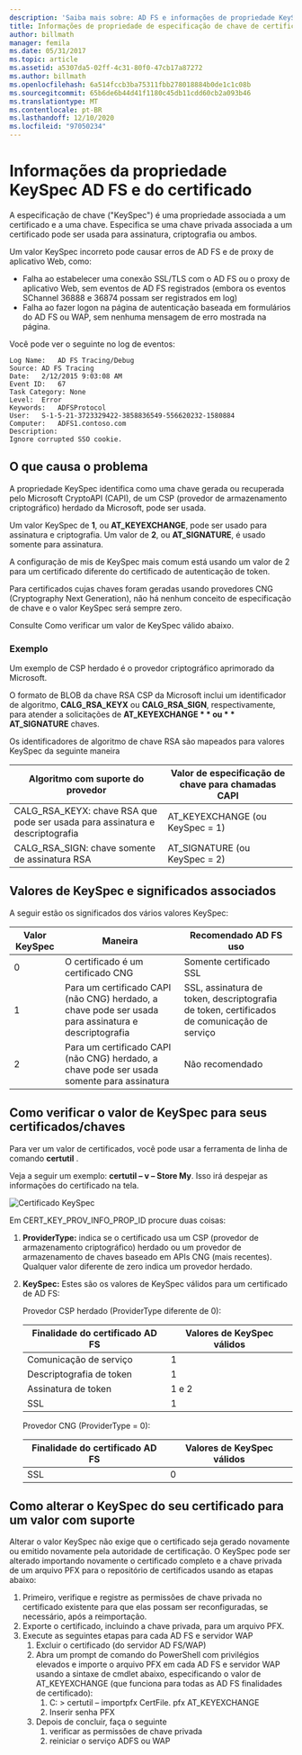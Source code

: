 ```yaml
---
description: 'Saiba mais sobre: AD FS e informações de propriedade KeySpec do certificado'
title: Informações de propriedade de especificação de chave de certificado e Serviços de Federação do Active Directory (AD FS)
author: billmath
manager: femila
ms.date: 05/31/2017
ms.topic: article
ms.assetid: a5307da5-02ff-4c31-80f0-47cb17a87272
ms.author: billmath
ms.openlocfilehash: 6a514fccb3ba75311fbb278018884b0de1c1c08b
ms.sourcegitcommit: 65b6de6b44d41f1180c45db11cdd60cb2a093b46
ms.translationtype: MT
ms.contentlocale: pt-BR
ms.lasthandoff: 12/10/2020
ms.locfileid: "97050234"
---
```

# <a name="ad-fs-and-certificate-keyspec-property-information"></a>Informações da propriedade KeySpec AD FS e do certificado
A especificação de chave ("KeySpec") é uma propriedade associada a um certificado e a uma chave. Especifica se uma chave privada associada a um certificado pode ser usada para assinatura, criptografia ou ambos.

Um valor KeySpec incorreto pode causar erros de AD FS e de proxy de aplicativo Web, como:


- Falha ao estabelecer uma conexão SSL/TLS com o AD FS ou o proxy de aplicativo Web, sem eventos de AD FS registrados (embora os eventos SChannel 36888 e 36874 possam ser registrados em log)
- Falha ao fazer logon na página de autenticação baseada em formulários do AD FS ou WAP, sem nenhuma mensagem de erro mostrada na página.

Você pode ver o seguinte no log de eventos:

```
Log Name:   AD FS Tracing/Debug
Source: AD FS Tracing
Date:   2/12/2015 9:03:08 AM
Event ID:   67
Task Category: None
Level:  Error
Keywords:   ADFSProtocol
User:   S-1-5-21-3723329422-3858836549-556620232-1580884
Computer:   ADFS1.contoso.com
Description:
Ignore corrupted SSO cookie.
```

## <a name="what-causes-the-problem"></a>O que causa o problema
A propriedade KeySpec identifica como uma chave gerada ou recuperada pelo Microsoft CryptoAPI (CAPI), de um CSP (provedor de armazenamento criptográfico) herdado da Microsoft, pode ser usada.

Um valor KeySpec de **1**, ou **AT_KEYEXCHANGE**, pode ser usado para assinatura e criptografia.  Um valor de **2**, ou **AT_SIGNATURE**, é usado somente para assinatura.

A configuração de mis de KeySpec mais comum está usando um valor de 2 para um certificado diferente do certificado de autenticação de token.

Para certificados cujas chaves foram geradas usando provedores CNG (Cryptography Next Generation), não há nenhum conceito de especificação de chave e o valor KeySpec será sempre zero.

Consulte Como verificar um valor de KeySpec válido abaixo.

### <a name="example"></a>Exemplo
Um exemplo de CSP herdado é o provedor criptográfico aprimorado da Microsoft.

O formato de BLOB da chave RSA CSP da Microsoft inclui um identificador de algoritmo, **CALG_RSA_KEYX** ou **CALG_RSA_SIGN**, respectivamente, para atender a solicitações de <strong>AT_KEYEXCHANGE * * ou * * AT_SIGNATURE</strong> chaves.

Os identificadores de algoritmo de chave RSA são mapeados para valores KeySpec da seguinte maneira

| Algoritmo com suporte do provedor| Valor de especificação de chave para chamadas CAPI |
| --- | --- |
|CALG_RSA_KEYX: chave RSA que pode ser usada para assinatura e descriptografia| AT_KEYEXCHANGE (ou KeySpec = 1)|
CALG_RSA_SIGN: chave somente de assinatura RSA |AT_SIGNATURE (ou KeySpec = 2)|

## <a name="keyspec-values-and-associated-meanings"></a>Valores de KeySpec e significados associados
A seguir estão os significados dos vários valores KeySpec:

|Valor KeySpec|Maneira|Recomendado AD FS uso|
| --- | --- | --- |
|0|O certificado é um certificado CNG|Somente certificado SSL|
|1|Para um certificado CAPI (não CNG) herdado, a chave pode ser usada para assinatura e descriptografia|    SSL, assinatura de token, descriptografia de token, certificados de comunicação de serviço|
|2|Para um certificado CAPI (não CNG) herdado, a chave pode ser usada somente para assinatura|Não recomendado|

## <a name="how-to-check-the-keyspec-value-for-your-certificates--keys"></a>Como verificar o valor de KeySpec para seus certificados/chaves
Para ver um valor de certificados, você pode usar a ferramenta de linha de comando **certutil** .

Veja a seguir um exemplo: **certutil – v – Store My**.  Isso irá despejar as informações do certificado na tela.

![Certificado KeySpec](media/AD-FS-and-KeySpec-Property/keyspec1.png)

Em CERT_KEY_PROV_INFO_PROP_ID procure duas coisas:


1. **ProviderType:** indica se o certificado usa um CSP (provedor de armazenamento criptográfico) herdado ou um provedor de armazenamento de chaves baseado em APIs CNG (mais recentes).  Qualquer valor diferente de zero indica um provedor herdado.
2. **KeySpec:** Estes são os valores de KeySpec válidos para um certificado de AD FS:

   Provedor CSP herdado (ProviderType diferente de 0):

   |Finalidade do certificado AD FS|Valores de KeySpec válidos|
   | --- | --- |
   |Comunicação de serviço|1|
   |Descriptografia de token|1|
   |Assinatura de token|1 e 2|
   |SSL|1|

   Provedor CNG (ProviderType = 0):

   |Finalidade do certificado AD FS|Valores de KeySpec válidos|
   | --- | --- |
   |SSL|0|

## <a name="how-to-change-the-keyspec-for-your-certificate-to-a-supported-value"></a>Como alterar o KeySpec do seu certificado para um valor com suporte
Alterar o valor KeySpec não exige que o certificado seja gerado novamente ou emitido novamente pela autoridade de certificação.  O KeySpec pode ser alterado importando novamente o certificado completo e a chave privada de um arquivo PFX para o repositório de certificados usando as etapas abaixo:


1. Primeiro, verifique e registre as permissões de chave privada no certificado existente para que elas possam ser reconfiguradas, se necessário, após a reimportação.
2. Exporte o certificado, incluindo a chave privada, para um arquivo PFX.
3. Execute as seguintes etapas para cada AD FS e servidor WAP
    1. Excluir o certificado (do servidor AD FS/WAP)
    2. Abra um prompt de comando do PowerShell com privilégios elevados e importe o arquivo PFX em cada AD FS e servidor WAP usando a sintaxe de cmdlet abaixo, especificando o valor de AT_KEYEXCHANGE (que funciona para todas as AD FS finalidades de certificado):
        1. C: \> certutil – importpfx CertFile. pfx AT_KEYEXCHANGE
        2. Inserir senha PFX
    3. Depois de concluir, faça o seguinte
        1. verificar as permissões de chave privada
        2. reiniciar o serviço ADFS ou WAP





